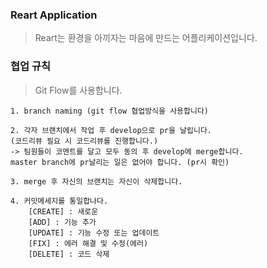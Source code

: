 ### Reart Application
> Reart는 환경을 아끼자는 마음에 만드는 어플리케이션입니다.

### 협업 규칙  
> Git Flow를 사용합니다.  
``` 
1. branch naming (git flow 협업방식을 사용합니다)  

2. 각자 브랜치에서 작업 후 develop으로 pr을 날립니다.   
(코드리뷰 필요 시 코드리뷰를 진행합니다.)
-> 팀원들이 코멘트를 달고 모두 동의 후 develop에 merge합니다.
master branch에 pr날리는 일은 없어야 합니다. (pr시 확인)

3. merge 후 자신의 브랜치는 자신이 삭제합니다.

4. 커밋메세지를 통일합나다.
    [CREATE] : 새로운 
    [ADD] : 기능 추가
    [UPDATE] : 기능 수정 또는 업데이트
    [FIX] : 에러 해결 및 수정(에러)
    [DELETE] : 코드 삭제
```

>
